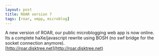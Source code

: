 ```yaml
---
layout: post
title: ROAR version 7
tags: [roar, xmpp, microblog]
---
```

A new version of ROAR, our public microblogging web app is now online.  
Its a complete haXe/javascript rewrite using BOSH (no swf bridge for the socket connection anymore).  
[http://roar.disktree.net](http://roar.disktree.net)

